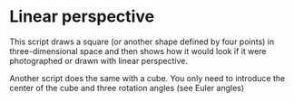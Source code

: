 # Linear perspective


This script draws a square (or another shape defined by four points) in three-dimensional space and then shows how it would look if it were photographed or drawn with linear perspective.

Another script does the same with a cube. You only need to introduce the center of the cube and three rotation angles (see Euler angles)
